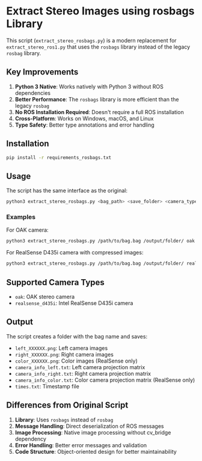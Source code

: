 # Extract Stereo Images using rosbags Library

This script (`extract_stereo_rosbags.py`) is a modern replacement for `extract_stereo_ros1.py` that uses the `rosbags` library instead of the legacy `rosbag` library.

## Key Improvements

1. **Python 3 Native**: Works natively with Python 3 without ROS dependencies
2. **Better Performance**: The `rosbags` library is more efficient than the legacy `rosbag`
3. **No ROS Installation Required**: Doesn't require a full ROS installation
4. **Cross-Platform**: Works on Windows, macOS, and Linux
5. **Type Safety**: Better type annotations and error handling

## Installation

```bash
pip install -r requirements_rosbags.txt
```

## Usage

The script has the same interface as the original:

```bash
python3 extract_stereo_rosbags.py <bag_path> <save_folder> <camera_type> [--compressed] [--depth]
```

### Examples

For OAK camera:
```bash
python3 extract_stereo_rosbags.py /path/to/bag.bag /output/folder/ oak
```

For RealSense D435i camera with compressed images:
```bash
python3 extract_stereo_rosbags.py /path/to/bag.bag /output/folder/ realsense_d435i --compressed
```

## Supported Camera Types

- `oak`: OAK stereo camera
- `realsense_d435i`: Intel RealSense D435i camera

## Output

The script creates a folder with the bag name and saves:
- `left_XXXXXX.png`: Left camera images
- `right_XXXXXX.png`: Right camera images  
- `color_XXXXXX.png`: Color images (RealSense only)
- `camera_info_left.txt`: Left camera projection matrix
- `camera_info_right.txt`: Right camera projection matrix
- `camera_info_color.txt`: Color camera projection matrix (RealSense only)
- `times.txt`: Timestamp file

## Differences from Original Script

1. **Library**: Uses `rosbags` instead of `rosbag`
2. **Message Handling**: Direct deserialization of ROS messages
3. **Image Processing**: Native image processing without cv_bridge dependency
4. **Error Handling**: Better error messages and validation
5. **Code Structure**: Object-oriented design for better maintainability
